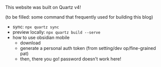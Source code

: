 This website was built on Quartz v4!

(to be filled: some command that frequently used for building this blog)


* sync: `npx quartz sync`
* preview locally: `npx quartz build --serve`
* how to use obsidian mobile
	* download
	* generate a personal auth token (from setting/dev op/fine-grained pat)
	* then, there you go! password doesn't work here!